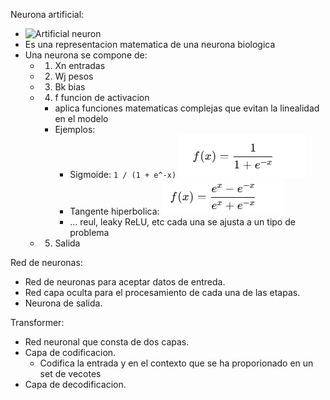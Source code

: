 Neurona artificial:
- ![Artificial neuron](./images/artificial_neuron.png)
- Es una representacion matematica de una neurona biologica
- Una neurona se compone de:
  - 1. Xn entradas
  - 2. Wj pesos 
  - 3. Bk bias
  - 4. f funcion de activacion
    - aplica funciones matematicas complejas que evitan la linealidad en el modelo
    - Ejemplos:
      - Sigmoide: `1 / (1 + e^-x)` ![Sigmoide](./images/fn-sigmoid.png)
      - Tangente hiperbolica:  ![Tangente hiperbolica](./images/fn-hyperbolic-tangent.png)
      - ... reul, leaky ReLU, etc cada una se ajusta a un tipo de problema
  - 5. Salida

Red de neuronas:
- Red de neuronas para aceptar datos de entreda.
- Red capa oculta para el procesamiento de cada una de las etapas.
- Neurona de salida.

Transformer:
- Red neuronal que consta de dos capas.
- Capa de codificacion.
  - Codifica la entrada y en el contexto que se ha proporionado en un set de vecotes 
- Capa de decodificacion.
